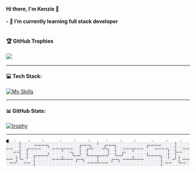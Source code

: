 #### Hi there, I'm Kenzie 👋<br><br>- 🌱 I’m currently learning full stack developer <br><br>

#### 🏆 GitHub Trophies
![](https://github-profile-trophy.vercel.app/?username=Yntzie&theme=radical&no-frame=false&no-bg=true&margin-w=4)

---

#### 💻 Tech Stack:
[![My Skills](https://skillicons.dev/icons?i=c,java,html,css,typescript,postgres,python,vue&theme=light)](https://skillicons.dev)

---

#### 📊 GitHub Stats:
[![trophy](https://github-profile-trophy.vercel.app/?username=Yntzie&theme=onedark)](https://github.com/ryo-ma/github-profile-trophy)<br/>

---

<picture>
  <source media="(prefers-color-scheme: dark)" srcset="https://raw.githubusercontent.com/Yntzie/Yntzie/output/pacman-contribution-graph-dark.svg">
  <source media="(prefers-color-scheme: light)" srcset="https://raw.githubusercontent.com/Yntzie/Yntzie/output/pacman-contribution-graph.svg">
  <img alt="pacman contribution graph" src="https://raw.githubusercontent.com/Yntzie/Yntzie/output/pacman-contribution-graph.svg">
</picture>

###

<!-- Proudly created with GPRM ( https://gprm.itsvg.in ) -->
